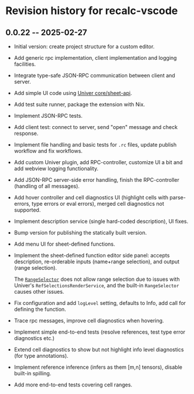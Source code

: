# Revision history for recalc-vscode

## 0.0.22 -- 2025-02-27

* Initial version: create project structure for a custom editor.
* Add generic rpc implementation, client implementation and logging facilities.
* Integrate type-safe JSON-RPC communication between client and server.
* Add simple UI code using [Univer core/sheet-api][univer-sheet-api].
* Add test suite runner, package the extension with Nix.
* Implement JSON-RPC tests.
* Add client test: connect to server, send "open" message and check response.
* Implement file handling and basic tests for `.rc` files, update publish workflow
  and fix workflows.
* Add custom Univer plugin, add RPC-controller, customize UI a bit and add webview
  logging functionality.
* Add JSON-RPC server-side error handling, finish the RPC-controller (handling of
  all messages).
* Add hover controller and cell diagnostics UI (highlight cells with parse-errors,
  type errors or eval errors), merged cell diagnostics not supported.
* Implement description service (single hard-coded description), UI fixes.
* Bump version for publishing the statically built version.
* Add menu UI for sheet-defined functions.
* Implement the sheet-defined function editor side panel: accepts description,
  re-orderable inputs (name+range selection), and output (range selection).

  The [`RangeSelector`](./src/frontend/views/components/RangeSelector.tsx) does not
  allow range selection due to issues with Univer's `RefSelectionsRenderService`,
  and the built-in `RangeSelector` causes other issues.
* Fix configuration and add `logLevel` setting, defaults to Info, add call for
  defining the function.
* Trace rpc messages, improve cell diagnostics when hovering.
* Implement simple end-to-end tests (resolve references, test type error
  diagnostics etc.)
* Extend cell diagnostics to show but not highlight info level diagnostics
  (for type annotations).
* Implement reference inference (infers as them [m,n] tensors), disable built-in
  spilling.
* Add more end-to-end tests covering cell ranges.

<!-- References -->

  [univer-sheet-api]: https://docs.univer.ai/en-US/guides/sheets/features/core/sheet-api
